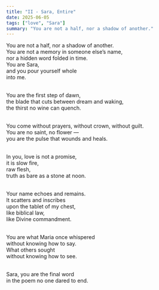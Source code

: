 ```yaml
---
title: "II - Sara, Entire"
date: 2025-06-05
tags: ["love", "Sara"]
summary: "You are not a half, nor a shadow of another."
---
```


You are not a half, nor a shadow of another.<br>
You are not a memory in someone else’s name,<br>
nor a hidden word folded in time.<br>
You are Sara,<br>
and you pour yourself whole<br>
into me.<br><br>

You are the first step of dawn,<br>
the blade that cuts between dream and waking,<br>
the thirst no wine can quench.<br><br>

You come without prayers, without crown, without guilt.<br>
You are no saint, no flower —<br>
you are the pulse that wounds and heals.<br><br>

In you, love is not a promise,<br>
it is slow fire,<br>
raw flesh,<br>
truth as bare as a stone at noon.<br><br>

Your name echoes and remains.<br>
It scatters and inscribes<br>
upon the tablet of my chest,<br>
like biblical law,<br>
like Divine commandment.<br><br>

You are what Maria once whispered<br>
without knowing how to say.<br>
What others sought<br>
without knowing how to see.<br><br>

Sara, you are the final word<br>
in the poem no one dared to end.
